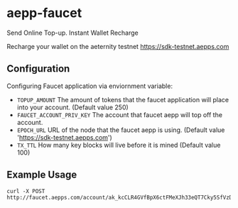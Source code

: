 # aepp-faucet
Send Online Top-up. Instant Wallet Recharge


Recharge your wallet on the aeternity testnet https://sdk-testnet.aepps.com

## Configuration
Configuring Faucet application via enviornment variable: 

- `TOPUP_AMOUNT` The amount of tokens that the faucet application will place into your account. (Default value 250)
- `FAUCET_ACCOUNT_PRIV_KEY` The account that faucet aepp will top off the account.
- `EPOCH_URL` URL of the node that the faucet aepp is using. (Default value 'https://sdk-testnet.aepps.com')
- `TX_TTL`  How many key blocks will live before it is mined  (Default value 100)

## Example Usage
```
curl -X POST http://faucet.aepps.com/account/ak_kcCLR4GVfBpX6ctFMeXJh33eQT7Cky5SfVzDczDMNo5QM4vyt
```
